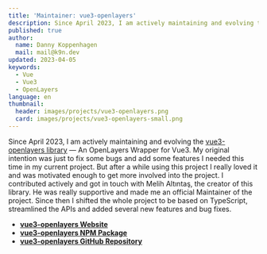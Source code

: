```yaml
---
title: 'Maintainer: vue3-openlayers'
description: Since April 2023, I am actively maintaining and evolving the vue3-openlayers library — An OpenLayers Wrapper for Vue3.
published: true
author:
  name: Danny Koppenhagen
  mail: mail@k9n.dev
updated: 2023-04-05
keywords:
  - Vue
  - Vue3
  - OpenLayers
language: en
thumbnail:
  header: images/projects/vue3-openlayers.png
  card: images/projects/vue3-openlayers-small.png
---
```


Since April 2023, I am actively maintaining and evolving the [vue3-openlayers library](https://vue3openlayers.netlify.app/) — An OpenLayers Wrapper for Vue3.
My original intention was just to fix some bugs and add some features I needed this time in my current project.
But after a while using this project I really loved it and was motivated enough to get more involved into the project.
I contributed actively and got in touch with Melih Altıntaş, the creator of this library.
He was really supportive and made me an official Maintainer of the project.
Since then I shifted the whole project to be based on TypeScript, streamlined the APIs and added several new features and bug fixes.

- **[vue3-openlayers Website](https://vue3openlayers.netlify.app/)**
- **[vue3-openlayers NPM Package](https://www.npmjs.com/package/vue3-openlayers)**
- **[vue3-openlayers GitHub Repository](https://github.com/MelihAltintas/vue3-openlayers)**
